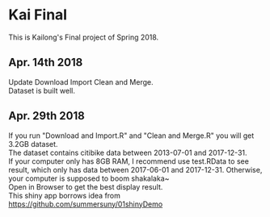 # Kai Final
This is Kailong's Final project of Spring 2018.  

## Apr. 14th 2018  
Update Download Import Clean and Merge.  
Dataset is built well.  

## Apr. 29th 2018  
If you run "Download and Import.R" and "Clean and Merge.R" you will get 3.2GB dataset.  
The dataset contains citibike data between 2013-07-01 and 2017-12-31.  
If your computer only has 8GB RAM, I recommend use test.RData to see result, which only has data between 
2017-06-01 and 2017-12-31. Otherwise, your computer is supposed to boom shakalaka~  
Open in Browser to get the best display result.  
This shiny app borrows idea from https://github.com/summersuny/01shinyDemo  